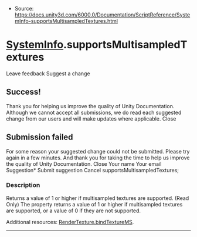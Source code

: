 * Source: https://docs.unity3d.com/6000.0/Documentation/ScriptReference/SystemInfo-supportsMultisampledTextures.html

#  [SystemInfo](https://docs.unity3d.com/6000.0/Documentation/ScriptReference/SystemInfo.html).supportsMultisampledTextures
Leave feedback
Suggest a change
## Success!
Thank you for helping us improve the quality of Unity Documentation. Although we cannot accept all submissions, we do read each suggested change from our users and will make updates where applicable.
Close
## Submission failed
For some reason your suggested change could not be submitted. Please <a>try again</a> in a few minutes. And thank you for taking the time to help us improve the quality of Unity Documentation.
Close
Your name Your email Suggestion* Submit suggestion
Cancel
supportsMultisampledTextures; 
### Description
Returns a value of 1 or higher if multisampled textures are supported. (Read Only)
The property returns a value of 1 or higher if multisampled textures are supported, or a value of 0 if they are not supported.  
  
Additional resources: [RenderTexture.bindTextureMS](https://docs.unity3d.com/6000.0/Documentation/ScriptReference/RenderTexture-bindTextureMS.html).
* * *
